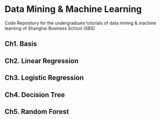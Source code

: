 # Data Mining & Machine Learning

Code Repository for the undergraduate tutorials of data mining & machine learning of Shanghai Business School (SBS)

## Ch1. Basis

## Ch2. Linear Regression

## Ch3. Logistic Regression

## Ch4. Decision Tree

## Ch5. Random Forest

